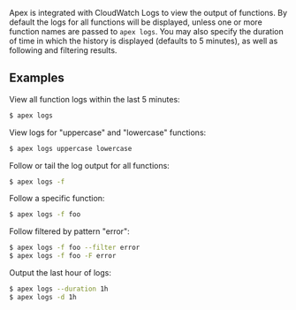 
Apex is integrated with CloudWatch Logs to view the output of functions. By default the logs for all functions will be displayed, unless one or more function names are passed to `apex logs`. You may also specify the duration of time in which the history is displayed (defaults to 5 minutes), as well as following and filtering results.

## Examples

View all function logs within the last 5 minutes:

```sh
$ apex logs
```

View logs for "uppercase" and "lowercase" functions:

```sh
$ apex logs uppercase lowercase
```

Follow or tail the log output for all functions:

```sh
$ apex logs -f
```

Follow a specific function:

```sh
$ apex logs -f foo
```

Follow filtered by pattern "error":

```sh
$ apex logs -f foo --filter error
$ apex logs -f foo -F error
```

Output the last hour of logs:

```sh
$ apex logs --duration 1h
$ apex logs -d 1h
```
